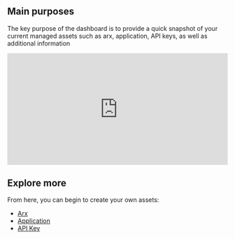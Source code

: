 
## **Main purposes**

The key purpose of the dashboard is to provide a quick snapshot of your current managed assets such as arx, application, API keys, as well as additional information

<div style="width:100%;height:0px;position:relative;padding-bottom:50.548%;"><iframe src="https://streamable.com/e/m8fnvi?autoplay=1&nocontrols=1" frameborder="0" width="100%" height="100%" allowfullscreen allow="autoplay" style="width:100%;height:100%;position:absolute;left:0px;top:0px;overflow:hidden;"></iframe></div>

## **Explore more**

From here, you can begin to create your own assets:

- [Arx](../administration/arx)
- [Application](../administration/application)
- [API Key](../administration/apikey)
